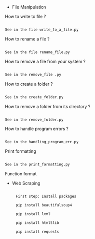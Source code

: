 - File Manipulation

How to write to file ?

```bash

See in the file write_to_a_file.py

```

How to rename a file ?

```bash

See in the file rename_file.py

```

How to remove a file from your system ?

```bash

See in the remove_file .py

```

How to create a folder ?

```bash

See in the create_folder.py

```

How to remove a folder from its directory ?

```bash

See in the remove_folder.py

```

How to handle program errors ?

```bash

See in the handling_program_err.py

```

Print formatting

```bash

See in the print_formatting.py

```

Function format 



- Web Scraping


```bash

	 First step: Install packages

	 pip install beautifulsoup4

	 pip install lxml

	 pip install html5lib

	 pip install requests

```
